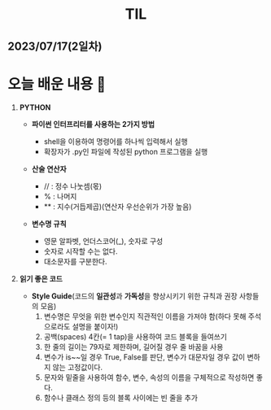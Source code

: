 # <center>TIL<center>
## 2023/07/17(2일차)

# 오늘 배운 내용 :memo:

1. **PYTHON**
    - **파이썬 인터프리터를 사용하는 2가지 방법**
      - shell을 이용하여 명령어를 하나씩 입력해서 실행
      - 확장자가 .py인 파일에 작성된 python 프로그램을 실행

    - **산술 연산자**
      - // : 정수 나눗셈(몫)
      - % : 나머지
      - ** : 지수(거듭제곱)(연산자 우선순위가 가장 높음)

    - **변수명 규칙**
      - 영문 알파벳, 언더스코어(_), 숫자로 구성
      - 숫자로 시작할 수는 없다.
      - 대소문자를 구분한다.

2. **읽기 좋은 코드**
    - **Style Guide**(코드의 **일관성**과 **가독성**을 향상시키기 위한 규칙과 권장 사항들의 모음)
      1. 변수명은 무엇을 위한 변수인지 직관적인 이름을 가져야 함(하다 못해 주석으로라도 설명을 붙이자!)
      2. 공백(spaces) 4칸(= 1 tap)을 사용하여 코드 블록을 들여쓰기
      3. 한 줄의 길이는 79자로 제한하며, 길어질 경우 줄 바꿈을 사용
      4. 변수가 is~~일 경우 True, False를 판단, 변수가 대문자일 경우 값이 변하지 않는 고정값이다.
      5. 문자와 밑줄을 사용하여 함수, 변수, 속성의 이름을 구체적으로 작성하면 좋다.
      6. 함수나 클래스 정의 등의 블록 사이에는 빈 줄을 추가